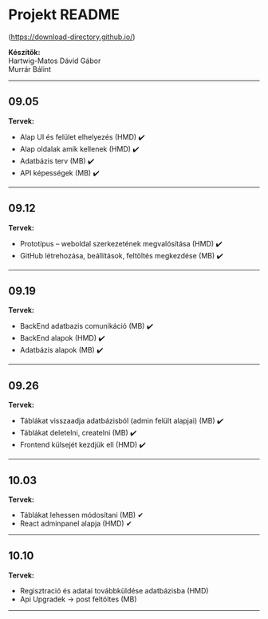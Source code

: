 # Projekt README
(https://download-directory.github.io/)

**Készítők:**  
Hartwig-Matos Dávid Gábor  
Murrár Bálint  

---

## 09.05

**Tervek:**  
- Alap UI és felület elhelyezés (HMD) ✔️  
- Alap oldalak amik kellenek (HMD) ✔️  
- Adatbázis terv (MB) ✔️  
- API képességek (MB) ✔️  

---

## 09.12

**Tervek:**  
- Prototípus – weboldal szerkezetének megvalósítása (HMD)  ✔️
- GitHub létrehozása, beállítások, feltöltés megkezdése (MB)  ✔️

---

## 09.19

**Tervek:**  
-	BackEnd adatbazis comunikáció (MB) ✔️
-	BackEnd alapok (HMD) ✔️
-	Adatbázis alapok (MB) ✔️

---

## 09.26

**Tervek:**  
- Táblákat visszaadja adatbázisból (admin felült alapjai) (MB) ✔️
- Táblákat  deletelni, createlni (MB) ✔️
- Frontend külsejét kezdjük ell (HMD) ✔️

---

## 10.03

**Tervek:**  
- Táblákat lehessen módosítani (MB) ✔
- React adminpanel alapja (HMD) ✔

---
## 10.10

**Tervek:**  
- ️Regisztració és adatai továbbküldése adatbázisba (HMD)
- Api Upgradek -> post feltöltes (MB)

---
 

